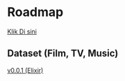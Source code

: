 <h1>Roadmap</h1>
<a href="https://collegeid.github.io/rythym_markmap/">Klik Di sini</a>
<h2>Dataset (Film, TV, Music) </h2>
<a href="https://rhytym.gigalixirapp.com/">v0.0.1 (Elixir)</a>
